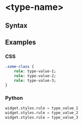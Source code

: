 <!-- Template file for a Textual CSS type reference page. -->

# &lt;type-name&gt;

<!-- Short description of the type. -->

## Syntax


<!--
For a simple type like <integer>:

Describe the type in a short paragraph with an absolute link to the type page.
E.g., “The [`<my-type>`](/css_types/my_type) type is such and such with sprinkles on top.”
-->

<!--
For a type with many different values like <color>:

Introduce the type with a link to [`<my-type>`](/css_types/my_type).
Then, a bullet list with the variants accepted:

 - you can create this type with X Y Z;
 - you can also do A B C; and
 - also use D E F.
-->

<!--
For a type that accepts specific options like <border>:

Add a sentence and a table. Consider ordering values in alphabetical order if there is no other obvious ordering. See below:

The [`<my-type>`](/css_types/my_type) type can take any of the following values:

| Value         | Description                                   |
|---------------|-----------------------------------------------|
| `abc`         | Describe here.                                |
| `other val`   | Describe this one also.                       |
| `value three` | Please use full stops.                        |
| `zyx`         | Describe the value without assuming any rule. |
-->


## Examples

### CSS

<!--
Include a good variety of examples.
If the type has many different syntaxes, cover all of them.
Add comments when needed/if helpful.
-->

```sass
.some-class {
    rule: type-value-1;
    rule: type-value-2;
    rule: type-value-3;
}
```

### Python

<!-- Same examples as above. -->

```py
widget.styles.rule = type_value_1
widget.styles.rule = type_value_2
widget.styles.rule = type_value_3
```
